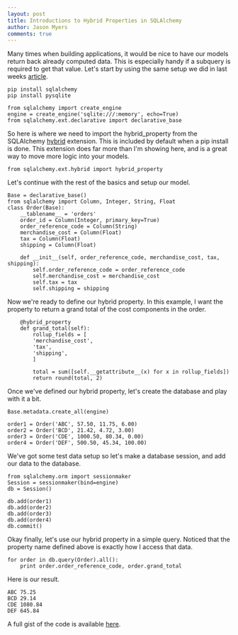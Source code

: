 ```yaml
---
layout: post
title: Introductions to Hybrid Properties in SQLAlchemy
author: Jason Myers
comments: true
---
```


Many times when building applications, it would be nice to have our models 
return back already computed data.  This is especially handy if a subquery 
is required to get that value.  Let's start by using the same setup we did 
in last weeks [article](http://pynash.org/2013/02/15/using-sqlalchemy-func-and-group.html).

    pip install sqlalchemy
    pip install pysqlite

    from sqlalchemy import create_engine
    engine = create_engine('sqlite:///:memory', echo=True)
    from sqlalchemy.ext.declarative import declarative_base

So here is where we need to import the hybrid_property from the SQLAlchemy 
[hybrid](http://docs.sqlalchemy.org/en/rel_0_8/orm/extensions/hybrid.html?highlight=hybrid%20properties) 
extension.  This is included by default when a pip install is done.  This 
extension does far more than I'm showing here, and is a great way to move 
more logic into your models.
    
    from sqlalchemy.ext.hybrid import hybrid_property

Let's continue with the rest of the basics and setup our model.

    Base = declarative_base()
    from sqlalchemy import Column, Integer, String, Float
    class Order(Base):
        __tablename__ = 'orders'
        order_id = Column(Integer, primary_key=True)
        order_reference_code = Column(String)
        merchandise_cost = Column(Float)
        tax = Column(Float)
        shipping = Column(Float)
        
        def __init__(self, order_reference_code, merchandise_cost, tax, shipping):
            self.order_reference_code = order_reference_code
            self.merchandise_cost = merchandise_cost
            self.tax = tax
            self.shipping = shipping
     
Now we're ready to define our hybrid property.  In this example, I want the 
property to return a grand total of the cost components in the order.
            
        @hybrid_property
        def grand_total(self):
            rollup_fields = [
            'merchandise_cost',
            'tax',
            'shipping',
            ]
            
            total = sum([self.__getattribute__(x) for x in rollup_fields])
            return round(total, 2)
    
Once we've defined our hybrid property, let's create the database and play 
with it a bit.
            
    Base.metadata.create_all(engine)
    
    order1 = Order('ABC', 57.50, 11.75, 6.00)
    order2 = Order('BCD', 21.42, 4.72, 3.00)
    order3 = Order('CDE', 1000.50, 80.34, 0.00)
    order4 = Order('DEF', 500.50, 45.34, 100.00)
    
We've got some test data setup so let's make a database session, 
and add our data to the database.
    
    from sqlalchemy.orm import sessionmaker
    Session = sessionmaker(bind=engine)
    db = Session()
    
    db.add(order1)
    db.add(order2)
    db.add(order3)
    db.add(order4)
    db.commit()
     
Okay finally, let's use our hybrid property in a simple query. 
Noticed that the property name defined above is exactly how I 
access that data.   
    
    for order in db.query(Order).all():
        print order.order_reference_code, order.grand_total

Here is our result.

    ABC 75.25
    BCD 29.14
    CDE 1080.84
    DEF 645.84


A full gist of the code is available [here](https://gist.github.com/jasonamyers/5064720).
